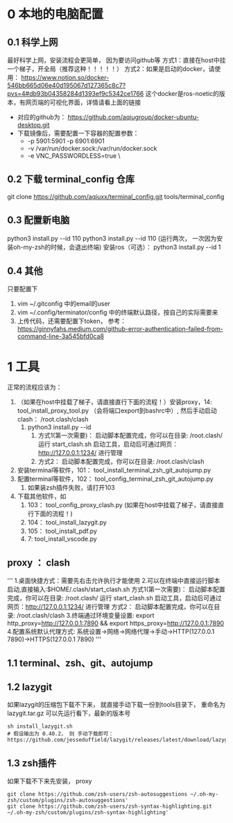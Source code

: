# 0 本地的电脑配置
## 0.1 科学上网
最好科学上网，安装流程会更简单， 因为要访问github等
方式1：直接在host中挂一个梯子，开全局（推荐这种！！！！！）
方式2：如果是启动的docker，请使用：
https://www.notion.so/docker-546bb665d06e40d195067d127365c8c7?pvs=4#db93b04358284d1393ef9c5342ce1766
这个docker是ros-noetic的版本，有网页端的可视化界面，详情请看上面的链接
- 对应的github为： https://github.com/aqiugroup/docker-ubuntu-desktop.git
- 下载镜像后，需要配置一下容器的配置参数：
  - -p 5901:5901 -p 6901:6901
  - -v /var/run/docker.sock:/var/run/docker.sock
  - -e VNC_PASSWORDLESS=true \

## 0.2 下载 terminal_config 仓库
git clone https://github.com/aqiuxx/terminal_config.git tools/terminal_config


## 0.3 配置新电脑
python3 install.py --id 110
python3 install.py --id 110 (运行两次， 一次因为安装oh-my-zsh的时候，会退出终端)
安装ros（可选）：
python3 install.py --id 1

## 0.4 其他
只要配置下
1. vim ~/.gitconfig 中的email的user
2. vim ~/.config/terminator/config 中的终端默认路径，按自己的实际需要来
3. 上传代码，还需要配置下token， 参考： https://ginnyfahs.medium.com/github-error-authentication-failed-from-command-line-3a545bfd0ca8


# 1 工具
正常的流程应该为：
1. （如果在host中挂载了梯子，请直接直行下面的流程！）安装proxy，14:  tool_install_proxy_tool.py （会将端口export到bashrc中）, 然后手动启动clash： /root.clash/clash
   1. python3 install.py --id
      1. 方式1(第一次需要)： 启动脚本配置完成，你可以在目录: /root.clash/  运行 start_clash.sh 启动工具，启动后可通过网页：http://127.0.0.1:1234/ 进行管理
      2. 方式2： 启动脚本配置完成，你可以在目录: /root.clash/clash
2. 安装terminal等软件，101： tool_install_terminal_zsh_git_autojump.py
3. 配置terminal等软件，102： tool_config_terminal_zsh_git_autojump.py
   1. 如果装zsh插件失败，请打开103
4. 下载其他软件，如
   1. 103： tool_config_proxy_clash.py (如果在host中挂载了梯子，请直接直行下面的流程！)
   2. 104： tool_install_lazygit.py
   3. 105： tool_install_pdf.py
   4. 7: tool_install_vscode.py


## proxy ： clash
'''
1.桌面快捷方式：需要先右击允许执行才能使用
2.可以在终端中直接运行脚本启动,直接输入:$HOME/.clash/start_clash.sh
    方式1(第一次需要)： 启动脚本配置完成，你可以在目录: /root.clash/  运行 start_clash.sh 启动工具，启动后可通过网页：http://127.0.0.1:1234/ 进行管理
    方式2： 启动脚本配置完成，你可以在目录: /root.clash/clash
3.终端通过环境变量设置: export http_proxy=http://127.0.0.1:7890 && export https_proxy=http://127.0.0.1:7890
4.配置系统默认代理方式: 系统设置->网络->网络代理->手动->HTTP(127.0.0.1 7890)->HTTPS(127.0.0.1 7890)
'''

## 1.1 terminal、zsh、git、autojump

## 1.2 lazygit
如果lazygit的压缩包下载不下来， 就直接手动下载一份到tools目录下， 重命名为lazygit.tar.gz
可以先运行看下，最新的版本号
```
sh install_lazygit.sh
# 假设输出为 0.40.2， 则 手动下载即可：
https://github.com/jesseduffield/lazygit/releases/latest/download/lazygit_0.40.2_Linux_x86_64.tar.gz
```

## 1.3 zsh插件
如果下载不下来先安装， proxy
```
git clone https://github.com/zsh-users/zsh-autosuggestions ~/.oh-my-zsh/custom/plugins/zsh-autosuggestions'
git clone https://github.com/zsh-users/zsh-syntax-highlighting.git ~/.oh-my-zsh/custom/plugins/zsh-syntax-highlighting'
```
